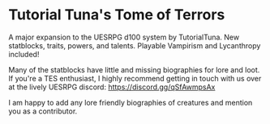 # Tutorial Tuna's Tome of Terrors
A major expansion to the UESRPG d100 system by TutorialTuna. New statblocks, traits, powers, and talents. Playable Vampirism and Lycanthropy included!

Many of the statblocks have little and missing biographies for lore and loot. If you're a TES enthusiast, I highly recommend getting in touch with us over at the lively UESRPG discord: https://discord.gg/qSfAwmpsAx

I am happy to add any lore friendly biographies of creatures and mention you as a contributor.
